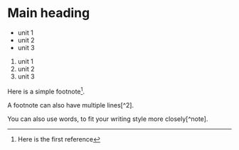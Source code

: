 # Main heading

* unit 1
* unit 2
* unit 3

1. unit 1
2. unit 2
3. unit 3

[^1]: Here is the first reference

Here is a simple footnote[^1].

A footnote can also have multiple lines[^2].  

You can also use words, to fit your writing style more closely[^note].
